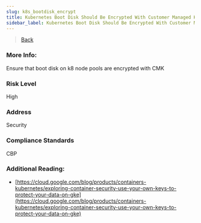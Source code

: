 ```yaml
---
slug: k8s_bootdisk_encrypt
title: Kubernetes Boot Disk Should Be Encrypted With Customer Managed Keys
sidebar_label: Kubernetes Boot Disk Should Be Encrypted With Customer Managed Keys
---
```

> [Back](../../gcpkubemonitoring)

### More Info:
Ensure that boot disk on k8 node pools are encrypted with CMK

### Risk Level
High

### Address
Security

### Compliance Standards
CBP

### Additional Reading:
- [https://cloud.google.com/blog/products/containers-kubernetes/exploring-container-security-use-your-own-keys-to-protect-your-data-on-gke](https://cloud.google.com/blog/products/containers-kubernetes/exploring-container-security-use-your-own-keys-to-protect-your-data-on-gke) 
